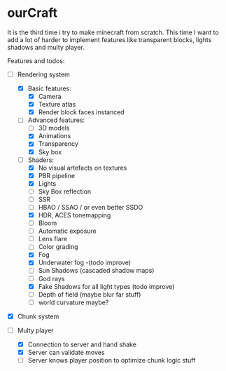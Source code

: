 # ourCraft

It is the third time i try to make minecraft from scratch.
This time I want to add a lot of harder to implement features like transparent blocks, lights shadows and multy player.


Features and todos:

- [ ] Rendering system
  - [x] Basic features:
    - [x] Camera
    - [x] Texture atlas
    - [x] Render block faces instanced   
  - [ ] Advanced features:
	- [ ] 3D models
	- [x] Animations
	- [x] Transparency
	- [x] Sky box
  - [ ] Shaders:
	- [x] No visual artefacts on textures
	- [x] PBR pipeline
	- [x] Lights
	- [ ] Sky Box reflection
	- [ ] SSR
	- [ ] HBAO / SSAO / or even better SSDO
	- [x] HDR, ACES tonemapping
	- [ ] Bloom
	- [ ] Automatic exposure
	- [ ] Lens flare
	- [ ] Color grading
	- [x] Fog
	- [x] Underwater fog -(todo improve)
	- [ ] Sun Shadows (cascaded shadow maps)
	- [ ] God rays	
	- [x] Fake Shadows for all light types (todo improve)
	- [ ] Depth of field (maybe blur far stuff)
	- [ ] world curvature maybe?

- [x] Chunk system

- [ ] Multy player
  - [x] Connection to server and hand shake
  - [x] Server can validate moves
  - [ ] Server knows player position to optimize chunk logic stuff
